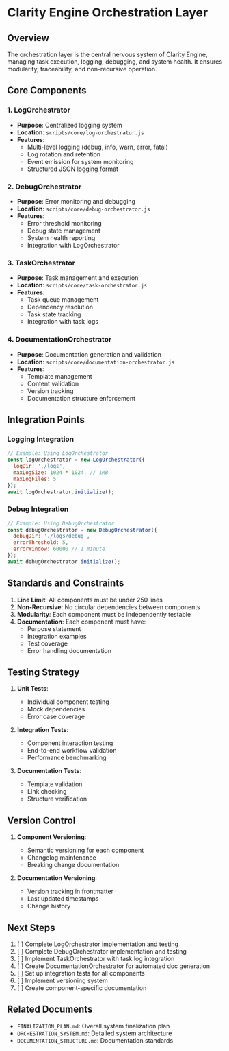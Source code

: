 # Clarity Engine Orchestration Layer

## Overview
The orchestration layer is the central nervous system of Clarity Engine, managing task execution, logging, debugging, and system health. It ensures modularity, traceability, and non-recursive operation.

## Core Components

### 1. LogOrchestrator
- **Purpose**: Centralized logging system
- **Location**: `scripts/core/log-orchestrator.js`
- **Features**:
  - Multi-level logging (debug, info, warn, error, fatal)
  - Log rotation and retention
  - Event emission for system monitoring
  - Structured JSON logging format

### 2. DebugOrchestrator
- **Purpose**: Error monitoring and debugging
- **Location**: `scripts/core/debug-orchestrator.js`
- **Features**:
  - Error threshold monitoring
  - Debug state management
  - System health reporting
  - Integration with LogOrchestrator

### 3. TaskOrchestrator
- **Purpose**: Task management and execution
- **Location**: `scripts/core/task-orchestrator.js`
- **Features**:
  - Task queue management
  - Dependency resolution
  - Task state tracking
  - Integration with task logs

### 4. DocumentationOrchestrator
- **Purpose**: Documentation generation and validation
- **Location**: `scripts/core/documentation-orchestrator.js`
- **Features**:
  - Template management
  - Content validation
  - Version tracking
  - Documentation structure enforcement

## Integration Points

### Logging Integration
```javascript
// Example: Using LogOrchestrator
const logOrchestrator = new LogOrchestrator({
  logDir: './logs',
  maxLogSize: 1024 * 1024, // 1MB
  maxLogFiles: 5
});
await logOrchestrator.initialize();
```

### Debug Integration
```javascript
// Example: Using DebugOrchestrator
const debugOrchestrator = new DebugOrchestrator({
  debugDir: './logs/debug',
  errorThreshold: 5,
  errorWindow: 60000 // 1 minute
});
await debugOrchestrator.initialize();
```

## Standards and Constraints

1. **Line Limit**: All components must be under 250 lines
2. **Non-Recursive**: No circular dependencies between components
3. **Modularity**: Each component must be independently testable
4. **Documentation**: Each component must have:
   - Purpose statement
   - Integration examples
   - Test coverage
   - Error handling documentation

## Testing Strategy

1. **Unit Tests**:
   - Individual component testing
   - Mock dependencies
   - Error case coverage

2. **Integration Tests**:
   - Component interaction testing
   - End-to-end workflow validation
   - Performance benchmarking

3. **Documentation Tests**:
   - Template validation
   - Link checking
   - Structure verification

## Version Control

1. **Component Versioning**:
   - Semantic versioning for each component
   - Changelog maintenance
   - Breaking change documentation

2. **Documentation Versioning**:
   - Version tracking in frontmatter
   - Last updated timestamps
   - Change history

## Next Steps

1. [ ] Complete LogOrchestrator implementation and testing
2. [ ] Complete DebugOrchestrator implementation and testing
3. [ ] Implement TaskOrchestrator with task log integration
4. [ ] Create DocumentationOrchestrator for automated doc generation
5. [ ] Set up integration tests for all components
6. [ ] Implement versioning system
7. [ ] Create component-specific documentation

## Related Documents

- `FINALIZATION_PLAN.md`: Overall system finalization plan
- `ORCHESTRATION_SYSTEM.md`: Detailed system architecture
- `DOCUMENTATION_STRUCTURE.md`: Documentation standards 